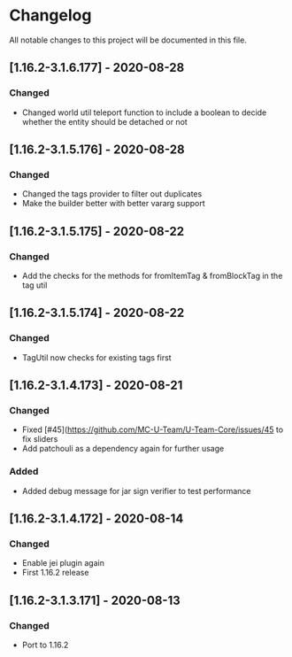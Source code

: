 # Changelog
All notable changes to this project will be documented in this file.

## [1.16.2-3.1.6.177] - 2020-08-28
### Changed
 - Changed world util teleport function to include a boolean to decide whether the entity should be detached or not

## [1.16.2-3.1.5.176] - 2020-08-28
### Changed
 - Changed the tags provider to filter out duplicates
 - Make the builder better with better vararg support

## [1.16.2-3.1.5.175] - 2020-08-22
### Changed
 - Add the checks for the methods for fromItemTag & fromBlockTag in the tag util

## [1.16.2-3.1.5.174] - 2020-08-22
### Changed
 - TagUtil now checks for existing tags first

## [1.16.2-3.1.4.173] - 2020-08-21
### Changed
 - Fixed [#45](https://github.com/MC-U-Team/U-Team-Core/issues/45 to fix sliders
 - Add patchouli as a dependency again for further usage
 
### Added
 - Added debug message for jar sign verifier to test performance

## [1.16.2-3.1.4.172] - 2020-08-14
### Changed
 - Enable jei plugin again
 - First 1.16.2 release

## [1.16.2-3.1.3.171] - 2020-08-13
### Changed
 - Port to 1.16.2
